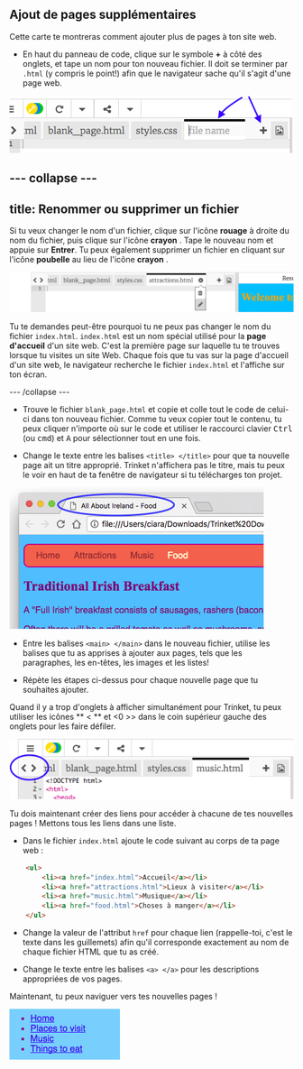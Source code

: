 ## Ajout de pages supplémentaires

Cette carte te montreras comment ajouter plus de pages à ton site web.

- En haut du panneau de code, clique sur le symbole **+** à côté des onglets, et tape un nom pour ton nouveau fichier. Il doit se terminer par `.html` (y compris le point!) afin que le navigateur sache qu'il s'agit d'une page web.

![Ajout d'un nouveau fichier dans Trinket](images/tktNewFileArrows.png)

## \--- collapse \---

## title: Renommer ou supprimer un fichier

Si tu veux changer le nom d'un fichier, clique sur l'icône **rouage** à droite du nom du fichier, puis clique sur l'icône **crayon** . Tape le nouveau nom et appuie sur **Entrer**. Tu peux également supprimer un fichier en cliquant sur l'icône **poubelle** au lieu de l'icône **crayon** .

![](images/EditFilename.png)

Tu te demandes peut-être pourquoi tu ne peux pas changer le nom du fichier `index.html`. `index.html` est un nom spécial utilisé pour la **page d'accueil** d'un site web. C'est la première page sur laquelle tu te trouves lorsque tu visites un site Web. Chaque fois que tu vas sur la page d'accueil d'un site web, le navigateur recherche le fichier `index.html` et l'affiche sur ton écran.

\--- /collapse \---

- Trouve le fichier `blank_page.html` et copie et colle tout le code de celui-ci dans ton nouveau fichier. Comme tu veux copier tout le contenu, tu peux cliquer n'importe où sur le code et utiliser le raccourci clavier <kbd>Ctrl</kbd> (ou <kbd>cmd</kbd>) et <kbd>A</kbd> pour sélectionner tout en une fois.

- Change le texte entre les balises `<title> </title>` pour que ta nouvelle page ait un titre approprié. Trinket n'affichera pas le titre, mais tu peux le voir en haut de ta fenêtre de navigateur si tu télécharges ton projet.

![Le titre de la page affiché dans l'onglet navigateur](images/egLocalFileWindowTitle.png)

- Entre les balises `<main> </main>` dans le nouveau fichier, utilise les balises que tu as apprises à ajouter aux pages, tels que les paragraphes, les en-têtes, les images et les listes!

- Répète les étapes ci-dessus pour chaque nouvelle page que tu souhaites ajouter.

Quand il y a trop d'onglets à afficher simultanément pour Trinket, tu peux utiliser les icônes ** < ** et <0 >> </strong> dans le coin supérieur gauche des onglets pour les faire défiler.

![Les boutons pour défiler les onglets](images/tktScrollTabIcons.png)

Tu dois maintenant créer des liens pour accéder à chacune de tes nouvelles pages ! Mettons tous les liens dans une liste.

- Dans le fichier `index.html` ajoute le code suivant au corps de ta page web :

```html
    <ul>
        <li><a href="index.html">Accueil</a></li>
        <li><a href="attractions.html">Lieux à visiter</a></li>
        <li><a href="music.html">Musique</a></li>
        <li><a href="food.html">Choses à manger</a></li>
    </ul>
```

- Change la valeur de l'attribut `href` pour chaque lien (rappelle-toi, c'est le texte dans les guillemets) afin qu'il corresponde exactement au nom de chaque fichier HTML que tu as créé.

- Change le texte entre les balises `<a> </a>` pour les descriptions appropriées de vos pages.

Maintenant, tu peux naviguer vers tes nouvelles pages !

![Liste des liens sur une page web](images/egListOfPageLinks.png)